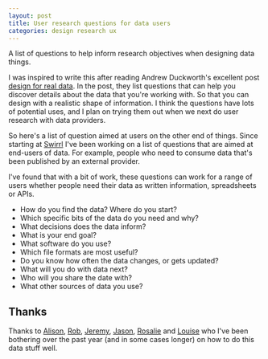 ```yaml
---
layout: post
title: User research questions for data users
categories: design research ux
---
```


<p class="lede">A list of questions to help inform research objectives when designing data things.</p>

I was inspired to write this after reading Andrew Duckworth's excellent post [design for real data](https://grillopress.github.io/2019/12/05/design-for-real-data.html). In the post, they list questions that can help you discover details about the data that you're working with. So that you can design with a realistic shape of information. I think the questions have lots of potential uses, and I plan on trying them out when we next do user research with data providers.

So here's a list of question aimed at users on the other end of things. Since starting at [Swirrl](https://www.swirrl.com/) I've been working on a list of questions that are aimed at end-users of data. For example, people who need to consume data that's been published by an external provider.

I've found that with a bit of work, these questions can work for a range of users whether people need their data as written information, spreadsheets or APIs.

- How do you find the data? Where do you start?
- Which specific bits of the data do you need and why?
- What decisions does the data inform?
- What is your end goal?
- What software do you use?
- Which file formats are most useful?
- Do you know how often the data changes, or gets updated?
- What will you do with data next?
- Who will you share the date with?
- What other sources of data you use?

## Thanks

Thanks to [Alison](https://twitter.com/AldaviesAlison), [Rob](https://twitter.com/robchamberspfc), [Jeremy](https://twitter.com/jeremyhhy), [Jason](https://twitter.com/AgileTimelord), [Rosalie](https://twitter.com/RosalieMarshall) and [Louise](https://twitter.com/Loup73) who I've been bothering over the past year (and in some cases longer) on how to do this data stuff well.